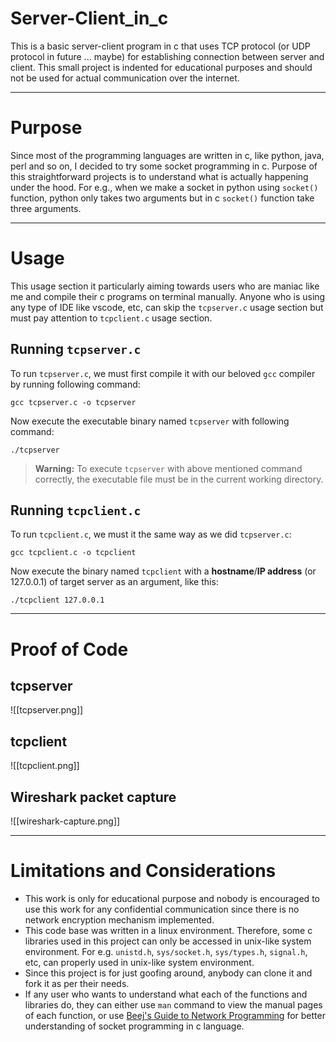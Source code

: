# Server-Client_in_c
This is a basic server-client program in c that uses TCP protocol (or UDP protocol in future ... maybe) for establishing connection between server and client. This small project is indented for educational purposes and should not be used for actual communication over the internet.
___
# Purpose
Since most of the programming languages are written in c, like python, java, perl and so on, I decided to try some socket programming in c. Purpose of this straightforward projects is to understand what is actually happening under the hood. For e.g., when we make a socket in python using `socket()` function, python only takes two arguments but in c `socket()` function take three arguments.
___
# Usage
This usage section it particularly aiming towards users who are maniac like me and compile their c programs on terminal manually. Anyone who is using any type of IDE like vscode, etc, can skip the `tcpserver.c` usage section but must pay attention to `tcpclient.c` usage section.
## Running `tcpserver.c`
To run `tcpserver.c`, we must first compile it with our beloved `gcc` compiler by running following command:
```
gcc tcpserver.c -o tcpserver
```

Now execute the executable binary named `tcpserver` with following command:
```
./tcpserver
```

> **Warning:** To execute `tcpserver` with above mentioned command correctly, the executable file must be in the current working directory.

## Running `tcpclient.c`
To run `tcpclient.c`, we must it the same way as we did `tcpserver.c`:
```
gcc tcpclient.c -o tcpclient
```

Now execute the binary named `tcpclient` with a **hostname**/**IP address** (or 127.0.0.1) of target server as an argument, like this:
```
./tcpclient 127.0.0.1
```
___
# Proof of Code
## tcpserver
![[tcpserver.png]]
## tcpclient
![[tcpclient.png]]
## Wireshark packet capture
![[wireshark-capture.png]]
___
# Limitations and Considerations
- This work is only for educational purpose and nobody is encouraged to use this work for any confidential communication since there is no network encryption mechanism implemented.
- This code base was written in a linux environment. Therefore, some c libraries used in this project can only be accessed in unix-like system environment. For e.g. `unistd.h`, `sys/socket.h`, `sys/types.h`, `signal.h`, etc, can properly used in unix-like system environment.
- Since this project is for just goofing around, anybody can clone it and fork it as per their needs.
- If any user who wants to understand what each of the functions and libraries do, they can either use `man` command to view the manual pages of each function, or use [Beej's Guide to Network Programming](https://beej.us/guide/bgnet/html/split-wide/) for better understanding of socket programming in c language.